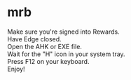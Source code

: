 # mrb
Make sure you're signed into Rewards.  
Have Edge closed.  
Open the AHK or EXE file.  
Wait for the "H" icon in your system tray.  
Press F12 on your keyboard.  
Enjoy!
